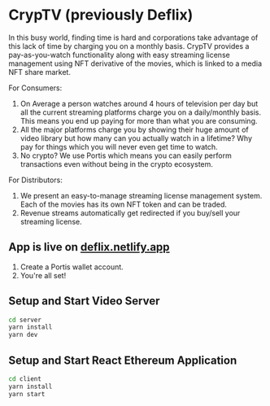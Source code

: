 
# CrypTV (previously Deflix)

In this busy world, finding time is hard and corporations take advantage of this lack of time by charging you on a monthly basis. CrypTV provides a pay-as-you-watch functionality along with easy streaming license management using NFT derivative of the movies, which is linked to a media NFT share market. 

For Consumers:
1. On Average a person watches around 4 hours of television per day but all the current streaming platforms charge you on a daily/monthly basis. This means you end up paying for more than what you are consuming.
2. All the major platforms charge you by showing their huge amount of video library but how many can you actually watch in a lifetime? Why pay for things which you will never even get time to watch.
3. No crypto? We use Portis which means you can easily perform transactions even without being in the crypto ecosystem.

For Distributors:
1. We present an easy-to-manage streaming license management system. Each of the movies has its own NFT token and can be traded.
2. Revenue streams automatically get redirected if you buy/sell your streaming license.

## App is live on [deflix.netlify.app](https://deflix.netlify.app/)
1. Create a Portis wallet account.
2. You're all set!

## Setup and Start Video Server
``` bash
cd server
yarn install
yarn dev
```

## Setup and Start React Ethereum Application
``` bash
cd client
yarn install
yarn start
```
